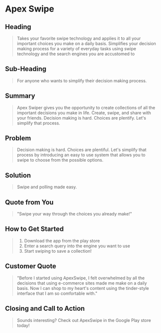# Apex Swipe #

<!-- 
> This material was originally posted [here](http://www.quora.com/What-is-Amazons-approach-to-product-development-and-product-management). It is reproduced here for posterities sake.

There is an approach called "working backwards" that is widely used at Amazon. They work backwards from the customer, rather than starting with an idea for a product and trying to bolt customers onto it. While working backwards can be applied to any specific product decision, using this approach is especially important when developing new products or features.

For new initiatives a product manager typically starts by writing an internal press release announcing the finished product. The target audience for the press release is the new/updated product's customers, which can be retail customers or internal users of a tool or technology. Internal press releases are centered around the customer problem, how current solutions (internal or external) fail, and how the new product will blow away existing solutions.

If the benefits listed don't sound very interesting or exciting to customers, then perhaps they're not (and shouldn't be built). Instead, the product manager should keep iterating on the press release until they've come up with benefits that actually sound like benefits. Iterating on a press release is a lot less expensive than iterating on the product itself (and quicker!).

If the press release is more than a page and a half, it is probably too long. Keep it simple. 3-4 sentences for most paragraphs. Cut out the fat. Don't make it into a spec. You can accompany the press release with a FAQ that answers all of the other business or execution questions so the press release can stay focused on what the customer gets. My rule of thumb is that if the press release is hard to write, then the product is probably going to suck. Keep working at it until the outline for each paragraph flows. 

Oh, and I also like to write press-releases in what I call "Oprah-speak" for mainstream consumer products. Imagine you're sitting on Oprah's couch and have just explained the product to her, and then you listen as she explains it to her audience. That's "Oprah-speak", not "Geek-speak".

Once the project moves into development, the press release can be used as a touchstone; a guiding light. The product team can ask themselves, "Are we building what is in the press release?" If they find they're spending time building things that aren't in the press release (overbuilding), they need to ask themselves why. This keeps product development focused on achieving the customer benefits and not building extraneous stuff that takes longer to build, takes resources to maintain, and doesn't provide real customer benefit (at least not enough to warrant inclusion in the press release).
 -->
 
## Heading ##
  > Takes your favorite swipe technology and applies it to all your important choices you make on a daily basis.
  > Simplifies your decision making process for a variety of everyday tasks using swipe technology and the search engines you are accustomed to

## Sub-Heading ##
  > For anyone who wants to simplify their decision making process.

## Summary ##
  > Apex Swiper gives you the opportunity to create collections of all the important decisions you make in life.  Create, swipe, and share with your friends. Decision making is hard.  Choices are plentify.  Let's simplify that process.
  
## Problem ##
  > Decision making is hard.  Choices are plentiful.  Let's simplify that process by introducing an easy to use system that allows  you to swipe to choose from the possible options.

## Solution ##
  > Swipe and polling made easy.

## Quote from You ##
  > "Swipe your way through the choices you already make!"

## How to Get Started ##
  > 1. Download the app from the play store
  > 2. Enter a search query into the engine you want to use
  > 3. Start swiping to save a collection!

## Customer Quote ##
  > "Before I started using ApexSwipe, I felt overwhelmed by all the decisions that using e-commerce sites made me make on a daily basis.  Now I can shop to my heart's content using the tinder-style interface that I am so comfortable with."

## Closing and Call to Action ##
  > Sounds interesting? Check out ApexSwipe in the Google Play store today!
